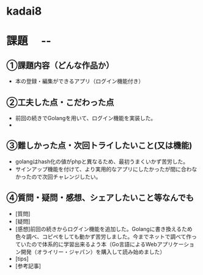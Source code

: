 # kadai8
# 課題　 --

## ①課題内容（どんな作品か）
- 本の登録・編集ができるアプリ（ログイン機能付き）

## ②工夫した点・こだわった点
- 前回の続きでGolangを用いて、ログイン機能を実装した。
- 

## ③難しかった点・次回トライしたいこと(又は機能)
- golangはhash化の値がphpと異なるため、最初うまくいかず苦労した。
- サインアップ機能を付けて、より実用的なアプリにしたかったが間に合わなかったので次回チャレンジしたい。

## ④質問・疑問・感想、シェアしたいこと等なんでも
- [質問]
- [疑問]
- [感想]前回の続きからログイン機能を追加した。Golangに書き換えるため色々調べ、コピペをしても動かず苦労しました。今までネットで調べて作っていたので体系的に学習出来るよう本（Go言語によるWebアプリケーション開発（オライリー・ジャパン）を購入して読み始めました）
- [tips]
- [参考記事]
